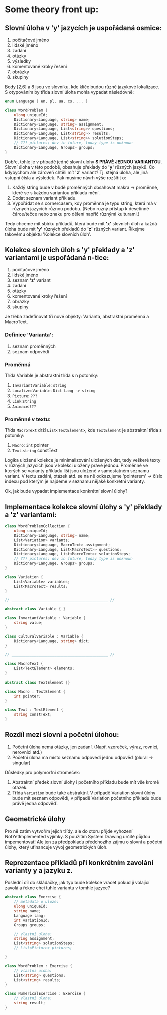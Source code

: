 ﻿# Some theory front up:

## Slovní úloha v 'y' jazycích je uspořádaná osmice:

1. počítačové jméno
2. lidské jméno
3. zadání
4. otázky
5. výsledky
6. komentované kroky řešení
7. obrázky
8. skupiny

Body [2,6] a 8 jsou ve slovníku, kde klíče budou různé jazykové lokalizace. S otypováním by třída slovní úloha mohla vypadat následovně:


```c#
enum Language { en, pl, ua, cs, ... }

class WordProblem {
	ulong uniqueId;
	Dictionary<Language, string> name;
	Dictionary<Language, string> assignment;
	Dictionary<Language, List<string>> questions;
	Dictionary<Language, List<string>> results;
	Dictionary<Language, List<string>> solutionSteps;
	// ??? pictures; dev in future, today type is unknown
	Dictionary<Language, Groups> groups;
}
```

Dobře, tohle je v případě jedné slovní ulohy **S PRÁVĚ JEDNOU VARIANTOU**. Slovní úloha v této podobě, obsahuje překlady do **'y'** různých jazyků. Co kdybychom ale zároveň chtěli mít **'z'** variant? Tj. stejná úloha, ale jiná vstupní čísla a výsledek. Pak musíme návrh výše rozšířit o:

1. Každý string bude v bodě proměnných obsahovat makra -> proměnné, které se s každou variantou příkladu mění.
2. Dodat seznam variant příkladu.
3. Vypořádat se s cornercasem, kdy proměnná je typu string, která má v různych jazycích různou podobu. (Nebo ruzný přístup k desetinné čárce/tečce nebo znaku pro dělení napříč různými kulturami.)

Tedy chceme mít sbírku příkladů, která bude mít **'x'** slovních úloh a každá úloha bude mít **'y'** různých překladů do **'z'** různých variant. Říkejme takovému objektu 'Kolekce slovních úloh'.

## Kolekce slovních úloh s 'y' překlady a 'z' variantami je uspořádaná n-tice:

1. počítačové jméno
2. lidské jméno
3. seznam **'z'** variant
4. zadání
5. otázky
6. komentované kroky řešení
7. obrázky
8. skupiny

Je třeba zadefinovat tři nové objekty: Varianta, abstraktní proměnná a MacroText. 

### Definice 'Varianta':

1. seznam proměnných 
2. seznam odpovědí

### Proměnná

Třída Variable je abstraktní třída s n potomky:

1. ```InvariantVariable```: ```string```
2. ```LocalizedVariable```: ```Dict Lang -> string```
3. ```Picture```: ```???```
4. ```Link```:```string```
5. ```Animace```:```???```

### Proměnné v textu: 

Třída ```MacroText``` drží ```List<TextElement>```, kde ```TextElement``` je abstraktní třída s potomky:

1. ```Macro```: ```int``` pointer
2. ```Text```:```string``` constText

Logika uložené kolekce je minimalizování uložených dat, tedy veškeré texty v různých jazycích jsou v kolekci uloženy právě jednou. Proměnné ve kterých se varianty příkladu liší jsou uložené v samostatném seznamu variant. V textu zadání, otázek atd. se na ně odkazujeme 'pointerem' -> číslo indexu pod kterým je najdeme v seznamu nějaké konkrétní varianty.

Ok, jak bude vypadat implementace konkrétní slovní úlohy? 

## Implementace kolekce slovní úlohy s 'y' překlady a 'z' variantami:

```c#
class WordProblemCollection {
	ulong uniqueId;
	Dictionary<Language, string> name;
	List<Variation> variants;
	Dictionary<Language, MacroText> assignment;
	Dictionary<Language, List<MacroText>> questions;
	Dictionary<Language, List<MacroText>> solutionSteps;
	// ??? pictures; dev in future, today type is unknown
	Dictionary<Language, Groups> groups;
}

class Variation {
	List<Variable> variables;
	List<MacroText> results;
}

// ___________________________________________ //

abstract class Variable { }

class InvariantVariable : Variable { 
	string value;
}

class CulturalVariable : Variable {
	Dictionary<Language, string> dict;
}

// ___________________________________________ //

class MacroText {
	List<TextElement> elements;
}

abstract class TextElement {}

class Macro : TextElement { 
	int pointer;
}

class Text : TextElement {
	string constText;
}
```


## Rozdíl mezi slovní a početní úlohou:

1. Početní úloha nemá otázky, jen zadaní. (Např. vzoreček, výraz, rovnici, nerovnici atd.) 
2. Početní úloha má místo seznamu odpovedí jednu odpověď (plural -> singular)

Důsledky pro polymorfní stromeček:

1. Abstraktní předek slovní úlohy i početního příkladu bude mít vše kromě otázek.
2. Třída ```Variation``` bude také abstraktní.  V případě Variation slovní úlohy bude mít seznam odpovědí, v připadě Variation početního příkladu bude právě jedna odpověď.

## Geometrické úlohy 

Pro ně zatím vytvořím jejich třídy, ale do ctoru příjde vyhození NotYetImplemented výjimky. S použitím System.Drawing určitě půjdou impementovat! Ale jen za předpokladu předchozího zájmu o slovní a početní úlohy, který ufinancuje vývoj geometrických úloh. 

## Reprezentace příkladů při konkrétním zavolání varianty y a jazyku z. 

Poslední díl do skládačky, jak typ bude kolekce vracet pokud jí volající zavolá a řekne chci tuhle variantu v tomhle jazyce?

```c#
abstract class Exercise {
	// metadata o uloze:
	ulong uniqueId;
	string name;
	Language lang;
	int variationId;
	Groups groups;

	// vlastni uloha:
	string assignment;
	List<string> solutionSteps;
	// List<Picture> pictures;

}

class WordProblem : Exercise {
	// vlastni uloha:
	List<string> questions;
	List<string> results;
}

class NumericalExercise : Exercise {
	// vlastni uloha:
	string result;
}
```